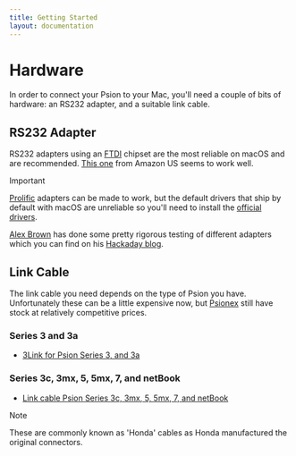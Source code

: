 ```yaml
---
title: Getting Started
layout: documentation
---
```


# Hardware

In order to connect your Psion to your Mac, you'll need a couple of bits of hardware: an RS232 adapter, and a suitable link cable.

## RS232 Adapter

RS232 adapters using an [FTDI](https://ftdichip.com) chipset are the most reliable on macOS and are recommended. [This one](https://www.amazon.com/dp/B09WJS26WX) from Amazon US seems to work well.

> [!IMPORTANT]
> [Prolific](https://www.prolific.com.tw/) adapters can be made to work, but the default drivers that ship by default with macOS are unreliable so you'll need to install the [official drivers](https://apps.apple.com/gb/app/pl2303-serial/id1624835354).

[Alex Brown](https://oldbytes.space/@thelastpsion) has done some pretty rigorous testing of different adapters which you can find on his [Hackaday blog](https://hackaday.io/project/161291-the-last-psion/log/222358-usb-rs232-shenanigans-updated-2025-05-28).

## Link Cable

The link cable you need depends on the type of Psion you have. Unfortunately these can be a little expensive now, but [Psionex](https://psionex.co.uk) still have stock at relatively competitive prices.

### Series 3 and 3a

- [3Link for Psion Series 3, and 3a](https://psionex.co.uk/en/product/pda/series3/adapters-cables-modems/c-3l-complete.html)

### Series 3c, 3mx, 5, 5mx, 7, and netBook

- [Link cable Psion Series 3c, 3mx, 5, 5mx, 7, and netBook](https://psionex.co.uk/en/product/pda/netbook/adapters-cables-modems/s5mx-rs232-link.html)

> [!NOTE]
> These are commonly known as 'Honda' cables as Honda manufactured the original connectors.
